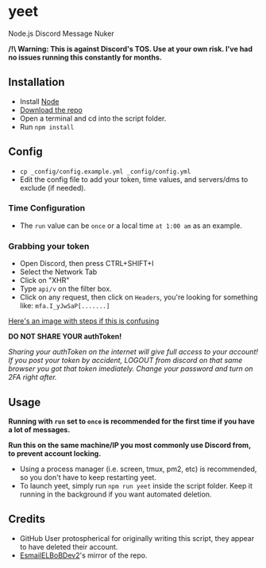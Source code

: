 # yeet

Node.js Discord Message Nuker

**/!\ Warning: This is against Discord's TOS. Use at your own risk. I've had no issues running this constantly for months.**

## Installation

- Install [Node](https://nodejs.org/en/download/)
- [Download the repo](https://github.com/ChxseH/yeet/archive/main.zip)
- Open a terminal and cd into the script folder.
- Run `npm install`

## Config

- `cp _config/config.example.yml _config/config.yml`
- Edit the config file to add your token, time values, and servers/dms to exclude (if needed).

### Time Configuration
- The `run` value can be `once` or a local time `at 1:00 am` as an example.

### Grabbing your token
- Open Discord, then press CTRL+SHIFT+I
- Select the Network Tab
- Click on "XHR"
- Type `api/v` on the filter box.
- Click on any request, then click on `Headers`, you're looking for something like: `mfa.I_yJwSaP[.......]`  

[Here's an image with steps if this is confusing](https://i.imgur.com/q2esGXI.png)  

**DO NOT SHARE YOUR authToken!**  

*Sharing your authToken on the internet will give full access to your account! If you post your token by accident, LOGOUT from discord on that same browser you got that token imediately. Change your password and turn on 2FA right after.*

## Usage

**Running with `run` set to `once` is recommended for the first time if you have a lot of messages.**

**Run this on the same machine/IP you most commonly use Discord from, to prevent account locking.**

- Using a process manager (i.e. screen, tmux, pm2, etc) is recommended, so you don't have to keep restarting yeet.
- To launch yeet, simply run `npm run yeet` inside the script folder. Keep it running in the background if you want automated deletion.

## Credits
* GitHub User protospherical for originally writing this script, they appear to have deleted their account.
* [EsmailELBoBDev2](https://github.com/EsmailELBoBDev2/yeet)'s mirror of the repo.
